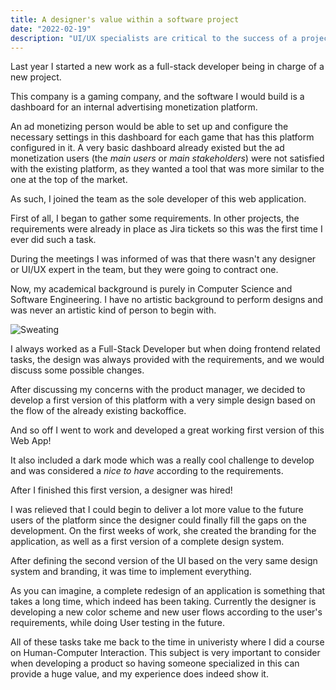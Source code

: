 ```yaml
---
title: A designer's value within a software project
date: "2022-02-19"
description: "UI/UX specialists are critical to the success of a project. Lately, I have had the opportunity to see the impact of this kind of expertise on software development."
---
```


Last year I started a new work as a full-stack developer being in charge of a new project.

This company is a gaming company, and the software I would build is a dashboard for an internal advertising monetization platform. 

An ad monetizing person would be able to set up and configure the necessary settings in this dashboard for each game that has this platform configured in it. A very basic dashboard already existed but the ad monetization users (the *main users* or *main stakeholders*) were not satisfied with the existing platform, as they wanted a tool that was more similar to the one at the top of the market.

As such, I joined the team as the sole developer of this web application.

First of all, I began to gather some requirements. In other projects, the requirements were already in place as Jira tickets so this was the first time I ever did such a task.

During the meetings I was informed of was that there wasn't any designer or UI/UX expert in the team, but they were going to contract one.

Now, my academical background is purely in Computer Science and Software Engineering. I have no artistic background to perform designs and was never an artistic kind of person to begin with.

![Sweating](https://media.giphy.com/media/32mC2kXYWCsg0/giphy.gif)

I always worked as a Full-Stack Developer but when doing frontend related tasks, the design was always provided with the requirements, and we would discuss some possible changes.

After discussing my concerns with the product manager, we decided to develop a first version of this platform with a very simple design based on the flow of the already existing backoffice.

And so off I went to work and developed a great working first version of this Web App! 

It also included a dark mode which was a really cool challenge to develop and was considered a _nice to have_ according to the requirements. 

After I finished this first version, a designer was hired! 

I was relieved that I could begin to deliver a lot more value to the future users of the platform since the designer could finally fill the gaps on the development. On the first weeks of work, she created the branding for the application, as well as a first version of a complete design system. 

After defining the second version of the UI based on the very same design system and branding, it was time to implement everything. 

As you can imagine, a complete redesign of an application is something that takes a long time, which indeed has been taking. 
Currently the designer is developing a new color scheme and new user flows according to the user's requirements, while doing User testing in the future. 

All of these tasks take me back to the time in univeristy where I did a course on Human-Computer Interaction. This subject is very important to consider when developing a product so having someone specialized in this can provide a huge value, and my experience does indeed show it.
